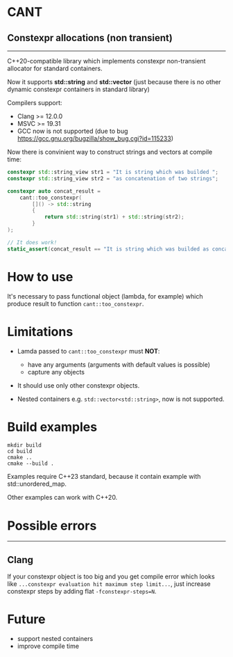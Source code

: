 # CANT
## Constexpr allocations (non transient)

---

C++20-compatible library which implements constexpr non-transient allocator for standard containers.

Now it supports **std::string** and **std::vector** (just because there is no other dynamic constexpr containers in standard library)

Compilers support:
  - Clang >= 12.0.0
  - MSVC >= 19.31
  - GCC now is not supported (due to bug https://gcc.gnu.org/bugzilla/show_bug.cgi?id=115233)

Now there is convinient way to construct strings and vectors at compile time:
```cpp
constexpr std::string_view str1 = "It is string which was builded ";
constexpr std::string_view str2 = "as concatenation of two strings";

constexpr auto concat_result = 
    cant::too_constexpr(
        []() -> std::string
        {
            return std::string(str1) + std::string(str2);
        }
);

// It does work!
static_assert(concat_result == "It is string which was builded as concatenation of two strings", "error");


```

# How to use

It's necessary to pass functional object (lambda, for example) which produce result to function `cant::too_constexpr`.

# Limitations

- Lamda passed to `cant::too_constexpr` must **NOT**:
  - have any arguments (arguments with default values is possible)
  - capture any objects

- It should use only other constexpr objects.
- Nested containers e.g. `std::vector<std::string>`, now is not supported.

# Build examples

```shell
mkdir build
cd build
cmake ..
cmake --build .
```

Examples require C++23 standard, because it contain example with std::unordered_map.

Other examples can work with C++20.

# Possible errors

---

## Clang

If your constexpr object is too big and you get compile error which looks like `...constexpr evaluation hit maximum step limit...`, just increase constexpr steps by adding flat `-fconstexpr-steps=N`.

# Future
  - support nested containers
  - improve compile time